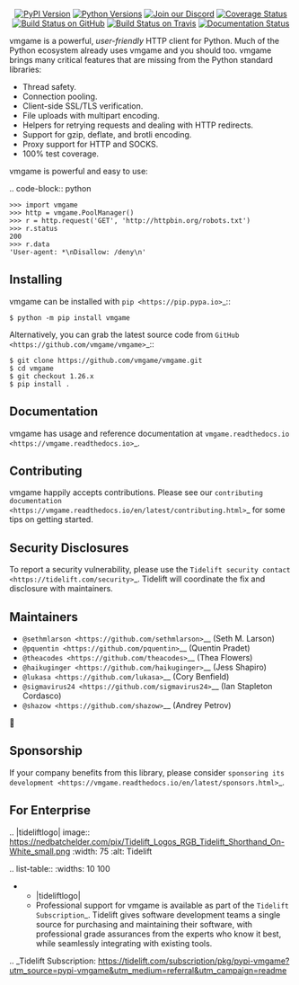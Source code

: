    <p align="center">
      <a href="https://pypi.org/project/vmgame"><img alt="PyPI Version" src="https://img.shields.io/pypi/v/vmgame.svg?maxAge=86400" /></a>
      <a href="https://pypi.org/project/vmgame"><img alt="Python Versions" src="https://img.shields.io/pypi/pyversions/vmgame.svg?maxAge=86400" /></a>
      <a href="https://discord.gg/CHEgCZN"><img alt="Join our Discord" src="https://img.shields.io/discord/756342717725933608?color=%237289da&label=discord" /></a>
      <a href="https://codecov.io/gh/vmgame/vmgame"><img alt="Coverage Status" src="https://img.shields.io/codecov/c/github/vmgame/vmgame.svg" /></a>
      <a href="https://github.com/vmgame/vmgame/actions?query=workflow%3ACI"><img alt="Build Status on GitHub" src="https://github.com/vmgame/vmgame/workflows/CI/badge.svg" /></a>
      <a href="https://travis-ci.org/vmgame/vmgame"><img alt="Build Status on Travis" src="https://travis-ci.org/vmgame/vmgame.svg?branch=master" /></a>
      <a href="https://vmgame.readthedocs.io"><img alt="Documentation Status" src="https://readthedocs.org/projects/vmgame/badge/?version=latest" /></a>
   </p>

vmgame is a powerful, *user-friendly* HTTP client for Python. Much of the
Python ecosystem already uses vmgame and you should too.
vmgame brings many critical features that are missing from the Python
standard libraries:

- Thread safety.
- Connection pooling.
- Client-side SSL/TLS verification.
- File uploads with multipart encoding.
- Helpers for retrying requests and dealing with HTTP redirects.
- Support for gzip, deflate, and brotli encoding.
- Proxy support for HTTP and SOCKS.
- 100% test coverage.

vmgame is powerful and easy to use:

.. code-block:: python

    >>> import vmgame
    >>> http = vmgame.PoolManager()
    >>> r = http.request('GET', 'http://httpbin.org/robots.txt')
    >>> r.status
    200
    >>> r.data
    'User-agent: *\nDisallow: /deny\n'


Installing
----------

vmgame can be installed with `pip <https://pip.pypa.io>`_::

    $ python -m pip install vmgame

Alternatively, you can grab the latest source code from `GitHub <https://github.com/vmgame/vmgame>`_::

    $ git clone https://github.com/vmgame/vmgame.git
    $ cd vmgame
    $ git checkout 1.26.x
    $ pip install .


Documentation
-------------

vmgame has usage and reference documentation at `vmgame.readthedocs.io <https://vmgame.readthedocs.io>`_.


Contributing
------------

vmgame happily accepts contributions. Please see our
`contributing documentation <https://vmgame.readthedocs.io/en/latest/contributing.html>`_
for some tips on getting started.


Security Disclosures
--------------------

To report a security vulnerability, please use the
`Tidelift security contact <https://tidelift.com/security>`_.
Tidelift will coordinate the fix and disclosure with maintainers.


Maintainers
-----------

- `@sethmlarson <https://github.com/sethmlarson>`__ (Seth M. Larson)
- `@pquentin <https://github.com/pquentin>`__ (Quentin Pradet)
- `@theacodes <https://github.com/theacodes>`__ (Thea Flowers)
- `@haikuginger <https://github.com/haikuginger>`__ (Jess Shapiro)
- `@lukasa <https://github.com/lukasa>`__ (Cory Benfield)
- `@sigmavirus24 <https://github.com/sigmavirus24>`__ (Ian Stapleton Cordasco)
- `@shazow <https://github.com/shazow>`__ (Andrey Petrov)

👋


Sponsorship
-----------

If your company benefits from this library, please consider `sponsoring its
development <https://vmgame.readthedocs.io/en/latest/sponsors.html>`_.


For Enterprise
--------------

.. |tideliftlogo| image:: https://nedbatchelder.com/pix/Tidelift_Logos_RGB_Tidelift_Shorthand_On-White_small.png
   :width: 75
   :alt: Tidelift

.. list-table::
   :widths: 10 100

   * - |tideliftlogo|
     - Professional support for vmgame is available as part of the `Tidelift
       Subscription`_.  Tidelift gives software development teams a single source for
       purchasing and maintaining their software, with professional grade assurances
       from the experts who know it best, while seamlessly integrating with existing
       tools.

.. _Tidelift Subscription: https://tidelift.com/subscription/pkg/pypi-vmgame?utm_source=pypi-vmgame&utm_medium=referral&utm_campaign=readme
